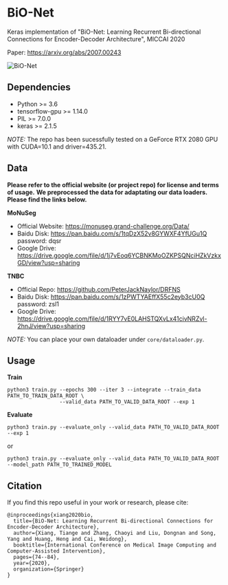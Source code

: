 # BiO-Net
Keras implementation of "BiO-Net: Learning Recurrent Bi-directional Connections for Encoder-Decoder Architecture", MICCAI 2020

Paper: https://arxiv.org/abs/2007.00243

![BiO-Net](./images/network.png)

## Dependencies

* Python >= 3.6
* tensorflow-gpu >= 1.14.0
* PIL >= 7.0.0
* keras >= 2.1.5

*NOTE:* The repo has been sucessfully tested on a GeForce RTX 2080 GPU with CUDA=10.1 and driver=435.21.

## Data

**Please refer to the official website (or project repo) for license and terms of usage.**
**We preprocessed the data for adaptating our data loaders. Please find the links below.**

**MoNuSeg**

- Official Website: https://monuseg.grand-challenge.org/Data/
- Baidu Disk: https://pan.baidu.com/s/1tqDzX52v8GYWXF4YfUGu1Q password: dqsr
- Google Drive: https://drive.google.com/file/d/1j7vEoq6YCBNKMoOZKPSQNciHZkVzkxGD/view?usp=sharing

**TNBC**

- Official Repo: https://github.com/PeterJackNaylor/DRFNS
- Baidu Disk: https://pan.baidu.com/s/1zPWTYAEffX55c2eyb3cU0Q password: zsl1
- Google Drive: https://drive.google.com/file/d/1RYY7vE0LAHSTQXvLx41civNRZvl-2hnJ/view?usp=sharing

*NOTE:* You can place your own dataloader under ```core/dataloader.py```.

## Usage

**Train**
```
python3 train.py --epochs 300 --iter 3 --integrate --train_data PATH_TO_TRAIN_DATA_ROOT \
				 --valid_data PATH_TO_VALID_DATA_ROOT --exp 1
```

**Evaluate**
```
python3 train.py --evaluate_only --valid_data PATH_TO_VALID_DATA_ROOT --exp 1
```
or
```
python3 train.py --evaluate_only --valid_data PATH_TO_VALID_DATA_ROOT --model_path PATH_TO_TRAINED_MODEL
```

## Citation

If you find this repo useful in your work or research, please cite:

```
@inproceedings{xiang2020bio,
  title={BiO-Net: Learning Recurrent Bi-directional Connections for Encoder-Decoder Architecture},
  author={Xiang, Tiange and Zhang, Chaoyi and Liu, Dongnan and Song, Yang and Huang, Heng and Cai, Weidong},
  booktitle={International Conference on Medical Image Computing and Computer-Assisted Intervention},
  pages={74--84},
  year={2020},
  organization={Springer}
}
```


